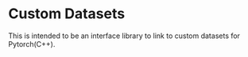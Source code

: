 # Custom Datasets

This is intended to be an interface library to link to custom datasets for Pytorch(C++).
